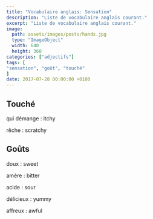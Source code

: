```yaml
---
title: "Vocabulaire anglais: Sensation"
description: "Liste de vocabulaire anglais courant."
excerpt: "Liste de vocabulaire anglais courant."
image:
  path: assets/images/posts/hands.jpg
  type: "ImageObject"
  width: 640
  height: 360
categories: ["adjectifs"]
tags: [
"sensation", "goût", "touché"
]
date: 2017-07-28 00:00:00 +0100
---
```


## Touché

qui démange
: itchy

rêche
: scratchy


## Goûts

doux
: sweet

amère
: bitter

acide
: sour

délicieux
: yummy

affreux
: awful
